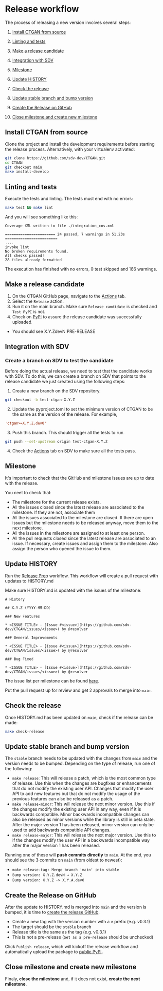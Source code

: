 # Release workflow

The process of releasing a new version involves several steps:

1. [Install CTGAN from source](#install-ctgan-from-source)

2. [Linting and tests](#linting-and-tests)

3. [Make a release candidate](#make-a-release-candidate)

4. [Integration with SDV](#integration-with-sdv)

5. [Milestone](#milestone)

6. [Update HISTORY](#update-history)

7. [Check the release](#check-the-release)

8. [Update stable branch and bump version](#update-stable-branch-and-bump-version)

9. [Create the Release on GitHub](#create-the-release-on-github)

10. [Close milestone and create new milestone](#close-milestone-and-create-new-milestone)

## Install CTGAN from source

Clone the project and install the development requirements before starting the release process. Alternatively, with your virtualenv activated:

```bash
git clone https://github.com/sdv-dev/CTGAN.git
cd CTGAN
git checkout main
make install-develop
```

## Linting and tests

Execute the tests and linting. The tests must end with no errors:

```bash
make test && make lint
```

And you will see something like this:

```
Coverage XML written to file ./integration_cov.xml

======================= 24 passed, 7 warnings in 51.23s ========================
....
invoke lint
No broken requirements found.
All checks passed!
28 files already formatted
```

The execution has finished with no errors, 0 test skipped and 166 warnings.

## Make a release candidate

1. On the CTGAN GitHub page, navigate to the [Actions][actions] tab.
2. Select the `Release` action.
3. Run it on the main branch. Make sure `Release candidate` is checked and `Test PyPI` is not.
4. Check on [PyPI][ctgan-pypi] to assure the release candidate was successfully uploaded.
  - You should see X.Y.ZdevN PRE-RELEASE

[actions]: https://github.com/sdv-dev/CTGAN/actions
[ctgan-pypi]: https://pypi.org/project/CTGAN/#history

## Integration with SDV

### Create a branch on SDV to test the candidate

Before doing the actual release, we need to test that the candidate works with SDV. To do this, we can create a branch on SDV that points to the release candidate we just created using the following steps:

1. Create a new branch on the SDV repository.

```bash
git checkout -b test-ctgan-X.Y.Z
```

2. Update the pyproject.toml to set the minimum version of CTGAN to be the same as the version of the release. For example,

```toml
'ctgan>=X.Y.Z.dev0'
```

3. Push this branch. This should trigger all the tests to run.

```bash
git push --set-upstream origin test-ctgan-X.Y.Z
```

4. Check the [Actions][sdv-actions] tab on SDV to make sure all the tests pass.

[sdv-actions]: https://github.com/sdv-dev/SDV/actions

## Milestone

It's important to check that the GitHub and milestone issues are up to date with the release.

You neet to check that:

- The milestone for the current release exists.
- All the issues closed since the latest release are associated to the milestone. If they are not, associate them
- All the issues associated to the milestone are closed. If there are open issues but the milestone needs to
  be released anyway, move them to the next milestone.
- All the issues in the milestone are assigned to at least one person.
- All the pull requests closed since the latest release are associated to an issue. If necessary, create issues
  and assign them to the milestone. Also assign the person who opened the issue to them.

## Update HISTORY
Run the [Release Prep](https://github.com/sdv-dev/CTGAN/actions/workflows/prepare_release.yml) workflow. This workflow will create a pull request with updates to HISTORY.md

Make sure HISTORY.md is updated with the issues of the milestone:

```
# History

## X.Y.Z (YYYY-MM-DD)

### New Features

* <ISSUE TITLE> - [Issue #<issue>](https://github.com/sdv-dev/CTGAN/issues/<issue>) by @resolver

### General Improvements

* <ISSUE TITLE> - [Issue #<issue>](https://github.com/sdv-dev/CTGAN/issues/<issue>) by @resolver

### Bug Fixed

* <ISSUE TITLE> - [Issue #<issue>](https://github.com/sdv-dev/CTGAN/issues/<issue>) by @resolver
```

The issue list per milestone can be found [here][milestones].

[milestones]: https://github.com/sdv-dev/CTGAN/milestones

Put the pull request up for review and get 2 approvals to merge into `main`.

## Check the release
Once HISTORY.md has been updated on `main`, check if the release can be made:

```bash
make check-release
```

## Update stable branch and bump version
The `stable` branch needs to be updated with the changes from `main` and the version needs to be bumped.
Depending on the type of release, run one of the following:

* `make release`: This will release a patch, which is the most common type of release. Use this when the changes are bugfixes or enhancements that do not modify the existing user API. Changes that modify the user API to add new features but that do not modify the usage of the previous features can also be released as a patch.
* `make release-minor`: This will release the next minor version. Use this if the changes modify the existing user API in any way, even if it is backwards compatible. Minor backwards incompatible changes can also be released as minor versions while the library is still in beta state. After the major version 1 has been released, minor version can only be used to add backwards compatible API changes.
* `make release-major`: This will release the next major version. Use this to if the changes modify the user API in a backwards incompatible way after the major version 1 has been released.

Running one of these will **push commits directly** to `main`.
At the end, you should see the 3 commits on `main` (from oldest to newest):
- `make release-tag: Merge branch 'main' into stable`
- `Bump version: X.Y.Z.devN → X.Y.Z`
- `Bump version: X.Y.Z -> X.Y.A.dev0`

## Create the Release on GitHub

After the update to HISTORY.md is merged into `main` and the version is bumped, it is time to [create the release GitHub](https://github.com/sdv-dev/CTGAN/releases/new).
- Create a new tag with the version number with a v prefix (e.g. v0.3.1)
- The target should be the `stable` branch
- Release title is the same as the tag (e.g. v0.3.1)
- This is not a pre-release (`Set as a pre-release` should be unchecked)

Click `Publish release`, which will kickoff the release workflow and automatically upload the package to [public PyPI](https://pypi.org/project/ctgan/).

## Close milestone and create new milestone

Finaly, **close the milestone** and, if it does not exist, **create the next milestone**.
